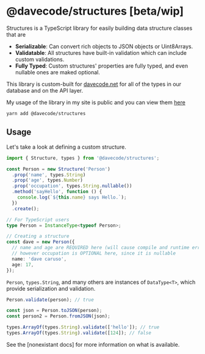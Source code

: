 # @davecode/structures \[beta/wip]

Structures is a TypeScript library for easily building data structure classes that are

- **Serializable**: Can convert rich objects to JSON objects or Uint8Arrays.
- **Validatable**: All structures have built-in validation which can include custom validations.
- **Fully Typed**: Custom structures' properties are fully typed, and even nullable ones are maked
  optional.

This library is custom-built for [davecode.net](https://github.com/davecaruso/davecode.net) for all
of the types in our database and on the API layer.

My usage of the library in my site is public and you can view them
[here](https://github.com/davecaruso/davecode.net/tree/main/src/lib/structures)

```
yarn add @davecode/structures
```

## Usage

Let's take a look at defining a custom structure.

```ts
import { Structure, types } from '@davecode/structures';

const Person = new Structure('Person')
  .prop('name', types.String)
  .prop('age', types.Number)
  .prop('occupation', types.String.nullable())
  .method('sayHello', function () {
    console.log(`${this.name} says Hello.`);
  })
  .create();

// For TypeScript users
type Person = InstanceType<typeof Person>;

// Creating a structure
const dave = new Person({
  // name and age are REQUIRED here (will cause compile and runtime error)
  // however occupation is OPTIONAL here, since it is nullable
  name: 'dave caruso',
  age: 17,
});
```

`Person`, `types.String`, and many others are instances of `DataType<T>`, which provide
serialization and validation.

```ts
Person.validate(person); // true

const json = Person.toJSON(person);
const person2 = Person.fromJSON(json);

types.ArrayOf(types.String).validate(['hello']); // true
types.ArrayOf(types.String).validate([124]); // false
```

See the [nonexistant docs] for more information on what is available.
